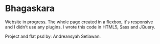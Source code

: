 # Bhagaskara

Website in progress. 
The whole page created in a flexbox, it's responsive and I didn't use any plugins.
I wrote this code in HTML5, Sass and JQuery.

Project and flat psd by: Andreansyah Setiawan.

